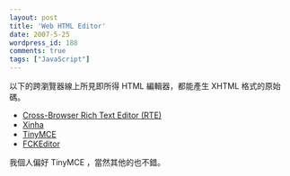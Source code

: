 ```yaml
---
layout: post
title: 'Web HTML Editor'
date: 2007-5-25
wordpress_id: 188
comments: true
tags: ["JavaScript"]
---
```


以下的跨瀏覽器線上所見即所得 HTML 編輯器，都能產生 XHTML 格式的原始碼。

* [Cross-Browser Rich Text Editor (RTE)](http://www.kevinroth.com/rte/)
* [Xinha](http://xinha.python-hosting.com/)
* [TinyMCE](http://tinymce.moxiecode.com/)
* [FCKEditor](http://www.fckeditor.net/)


我個人偏好 TinyMCE ，當然其他的也不錯。
